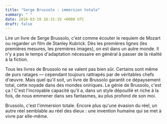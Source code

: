 ```yaml
---
title: "Serge Brussolo : immersion totale"
summary: " "
date: 2016-03-18 16:31:19 +0000 UTC
draft: false
---
```

Lire un livre de Serge Brussolo, c'est comme écouter le requiem de Mozart ou regarder un film de Stanley Kubrick. Dès les premières lignes (les premières mesures, les premières images), on est dans un autre monde. Il n'y a pas le temps d'adaptation nécessaire en général à passer de la réalité à la fiction.

Tous les livres de Brussolo ne se valent pas bien sûr. Certains sont même de purs ratages — cependant toujours rattrapés par de véritables chefs d'œuvre. Mais quel qu'il soit, un livre de Brussolo garantit ce dépaysement total, cette noyade dans des mondes oniriques. Le génie de Brussolo, c'est ça ! C'est l'incroyable capacité qu'il a, dans un style dépouillé et riche à la fois, de nous emmener dans ses fantasmes, au plus profond de son moi.

Brussolo, c'est l'immersion totale. Encore plus qu'une évasion du réel, un autre réel semblable au réel des dieux : une invention humaine qui se met à vivre par elle-même.
